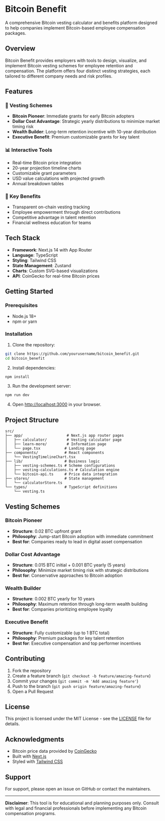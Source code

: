 # Bitcoin Benefit

A comprehensive Bitcoin vesting calculator and benefits platform designed to help companies implement Bitcoin-based employee compensation packages.

## Overview

Bitcoin Benefit provides employers with tools to design, visualize, and implement Bitcoin vesting schemes for employee retention and compensation. The platform offers four distinct vesting strategies, each tailored to different company needs and risk profiles.

## Features

### 🚀 Vesting Schemes
- **Bitcoin Pioneer**: Immediate grants for early Bitcoin adopters
- **Dollar Cost Advantage**: Strategic yearly distributions to minimize market timing risk
- **Wealth Builder**: Long-term retention incentive with 10-year distribution
- **Executive Benefit**: Premium customizable grants for key talent

### 📊 Interactive Tools
- Real-time Bitcoin price integration
- 20-year projection timeline charts
- Customizable grant parameters
- USD value calculations with projected growth
- Annual breakdown tables

### 🎯 Key Benefits
- Transparent on-chain vesting tracking
- Employee empowerment through direct contributions
- Competitive advantage in talent retention
- Financial wellness education for teams

## Tech Stack

- **Framework**: Next.js 14 with App Router
- **Language**: TypeScript
- **Styling**: Tailwind CSS
- **State Management**: Zustand
- **Charts**: Custom SVG-based visualizations
- **API**: CoinGecko for real-time Bitcoin prices

## Getting Started

### Prerequisites
- Node.js 18+ 
- npm or yarn

### Installation

1. Clone the repository:
```bash
git clone https://github.com/yourusername/bitcoin_benefit.git
cd bitcoin_benefit
```

2. Install dependencies:
```bash
npm install
```

3. Run the development server:
```bash
npm run dev
```

4. Open [http://localhost:3000](http://localhost:3000) in your browser.

## Project Structure

```
src/
├── app/                    # Next.js app router pages
│   ├── calculator/         # Vesting calculator page
│   ├── learn-more/         # Information page
│   └── page.tsx           # Landing page
├── components/            # React components
│   └── VestingTimelineChart.tsx
├── lib/                   # Business logic
│   ├── vesting-schemes.ts # Scheme configurations
│   ├── vesting-calculations.ts # Calculation engine
│   └── bitcoin-api.ts     # Price data integration
├── stores/                # State management
│   └── calculatorStore.ts
└── types/                 # TypeScript definitions
    └── vesting.ts
```

## Vesting Schemes

### Bitcoin Pioneer
- **Structure**: 0.02 BTC upfront grant
- **Philosophy**: Jump-start Bitcoin adoption with immediate commitment
- **Best for**: Companies ready to lead in digital asset compensation

### Dollar Cost Advantage  
- **Structure**: 0.015 BTC initial + 0.001 BTC yearly (5 years)
- **Philosophy**: Minimize market timing risk with strategic distributions
- **Best for**: Conservative approaches to Bitcoin adoption

### Wealth Builder
- **Structure**: 0.002 BTC yearly for 10 years
- **Philosophy**: Maximum retention through long-term wealth building
- **Best for**: Companies prioritizing employee loyalty

### Executive Benefit
- **Structure**: Fully customizable (up to 1 BTC total)
- **Philosophy**: Premium packages for key talent retention
- **Best for**: Executive compensation and top performer incentives

## Contributing

1. Fork the repository
2. Create a feature branch (`git checkout -b feature/amazing-feature`)
3. Commit your changes (`git commit -m 'Add amazing feature'`)
4. Push to the branch (`git push origin feature/amazing-feature`)
5. Open a Pull Request

## License

This project is licensed under the MIT License - see the [LICENSE](LICENSE) file for details.

## Acknowledgments

- Bitcoin price data provided by [CoinGecko](https://www.coingecko.com/)
- Built with [Next.js](https://nextjs.org/)
- Styled with [Tailwind CSS](https://tailwindcss.com/)

## Support

For support, please open an issue on GitHub or contact the maintainers.

---

**Disclaimer**: This tool is for educational and planning purposes only. Consult with legal and financial professionals before implementing any Bitcoin compensation programs.